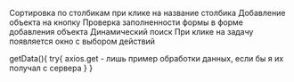 Сортировка по столбикам при клике на название столбика
Добавление объекта на кнопку
Проверка заполненности формы в форме добавления объекта
Динамический поиск
При клике на задачу появляется окно с выбором действий 

getData(){
    try{
        axios.get - лишь пример обработки данных, если бы я их получал с сервера
    }
}